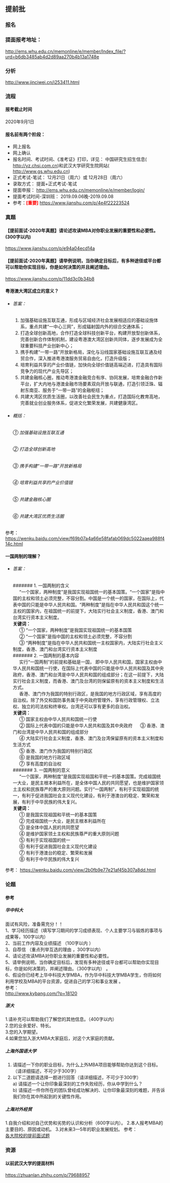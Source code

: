 ## 提前批
### 报名
### 提面报考地址：
http://ems.whu.edu.cn/memonline/e/member/Index_file/?urd=b6db3485ab4d2d89aa270b4b13a1748e

### 分析   
http://www.jinciwei.cn/i253411.html

### 流程
#### 报考截止时间
2020年9月1日
#### 报名前有两个阶段：
+ 网上报名
+ 网上确认
+ 报名时间、考试时间、《准考证》打印，详见：
中国研究生招生信息( http://yz.chsi.com.cn)和武汉大学研究生院网站( http://www.gs.whu.edu.cn)
+ 正式考试-笔试：
12月21日（周六）或 12月28日（周六）
+ 录取方式：
提面+正式考试-笔试
+ 提面申报：
http://ems.whu.edu.cn/memonline/e/member/login/
+ 提面考试时间-深圳班：
2019.09.06晚-2019.09.08
+ 参考：<b style="color:red;">[重要]</b> 
https://www.jianshu.com/p/4e4f22223524

### 真题
#### 【提前面试-2020年真题】请论述攻读MBA对你职业发展的重要性和必要性。(300字以内) 
https://www.jianshu.com/p/e94a04ecd14a
#### 【提前面试-2020年真题】请举例说明，当你确定目标后，有多种途径或平台都可以帮助你实现目标，你是如何决策的并且阐述理由。
https://www.jianshu.com/p/11dd3c0b34b8
#### 粤港澳大湾区成立的意义？
+ ###### 答案：
    1. 加强基础设施互联互通，形成与区域经济社会发展相适应的基础设施体
    系，重点共建“一中心三网”，形成辐射国内外的综合交通体系；
    2. 打造全球创新高地，合作打造全球科技创新平台，构建开放型创新体系，
    完善创新合作体制机制，建设粤港澳大湾区创新共同体，逐步发展成为全球重要科技产业创新中心； 
    3. 携手构建“一带一路”开放新格局，深化与沿线国家基础设施互联互通及经贸合作，深入推进粤港澳服务贸易自由化，打造升级版；
    4. 培育利益共享的产业价值链，加快向全球价值链高端迈进，打造具有国际竞争力的现代产业先导区； 
    5. 共建金融核心圈，推动粤港澳金融竞合有序、协同发展，培育金融合作新平台，扩大内地与港澳金融市场要素双向开放与联通，打造引领泛珠、辐射东南亚、服务于“一带一路”的金融枢纽； 
    6. 共建大湾区优质生活圈，以改善社会民生为重点，打造国际化教育高地，完善就业创业服务体系，促进文化繁荣发展，共建健康湾区。 
+ ###### 概括：      
    ###### <span style="border:1px solid black;border-radius: 50%;display:inline-block;width: 15px;height:15px;text-align: center;line-height: 15px;">1</span> 加强基础设施互联互通     
    ###### <span style="border:1px solid black;border-radius: 50%;display:inline-block;width: 15px;height:15px;text-align: center;line-height: 15px;">2</span> 打造全球创新高地    
    ###### <span style="border:1px solid black;border-radius: 50%;display:inline-block;width: 15px;height:15px;text-align: center;line-height: 15px;">3</span> 携手构建“一带一路”开放新格局     
    ###### <span style="border:1px solid black;border-radius: 50%;display:inline-block;width: 15px;height:15px;text-align: center;line-height: 15px;">4</span> 培育利益共享的产业价值链     
    ###### <span style="border:1px solid black;border-radius: 50%;display:inline-block;width: 15px;height:15px;text-align: center;line-height: 15px;">5</span> 共建金融核心圈     
    ###### <span style="border:1px solid black;border-radius: 50%;display:inline-block;width: 15px;height:15px;text-align: center;line-height: 15px;">6</span> 共建大湾区优质生活圈

参考：   
https://wenku.baidu.com/view/f69b07a4a66e58fafab069dc5022aaea988f414c.html
#### 一国两制的理解？
+ ###### 答案：    
    ####### 1. 一国两制的含义      
    <span style="display: inline-block;width:20px;">&nbsp;</span>“一个国家，两种制度”是我国实现祖国统一的基本国策。“一个国家”是指中国的主权和领土必须完整，不容分割。中国是一个统一的国家，在国际上，代表中国的只能是中华人民共和国。“两种制度”是指在中华人民共和国这个统一主权的国家内，在祖国统一的前提下，大陆实行社会主义制度，香港、澳门和台湾实行资本主义制度。   
    <b>关键词：</b>   
    <span style="display: inline-block;width:20px;">&nbsp;</span><span style="border:1px solid black;border-radius: 50%;display:inline-block;width: 15px;height:15px;text-align: center;line-height: 15px;">1</span> “一个国家，两种制度”是我国实现祖国统一的基本国策   
    <span style="display: inline-block;width:20px;">&nbsp;</span><span style="border:1px solid black;border-radius: 50%;display:inline-block;width: 15px;height:15px;text-align: center;line-height: 15px;">2</span> “一个国家”是指中国的主权和领土必须完整，不容分割   
    <span style="display: inline-block;width:20px;">&nbsp;</span><span style="border:1px solid black;border-radius: 50%;display:inline-block;width: 15px;height:15px;text-align: center;line-height: 15px;">3</span> “两种制度”是指在中华人民共和国统一主权国家内，大陆实行社会主义制度，香港、澳门和台湾实行资本主义制度   
    ####### 2. 一国两制的基本内容     
    <span style="display: inline-block;width:20px;">&nbsp;</span>实行“一国两制”的前提和基础是一国， 即中华人民共和国，国家主权由中华人民共和国统一行使，在国际上代表中国的只能是中华人民共和国及其中央政府，香港、澳门和台湾是中华人民共和国的组成部分；在这一前提下，大陆实行社会主义制度，而香港、澳门及台湾的则保留原有的资本主义制度和生活方式。    
    <span style="display: inline-block;width:20px;">&nbsp;</span>香港、澳门作为我国的特别行政区，是我国的地方行政区域，享有高度的自治权。除了外交和国防事务属于中央政府管理外，享有行政管理权、立法权、独立的司法权和终审权。台湾还可以享有更多的自治权。   
    <b>关键词：</b>   
    <span style="display: inline-block;width:20px;">&nbsp;</span><span style="border:1px solid black;border-radius: 50%;display:inline-block;width: 15px;height:15px;text-align: center;line-height: 15px;">1</span> 国家主权由中华人民共和国统一行使      
    <span style="display: inline-block;width:20px;">&nbsp;</span><span style="border:1px solid black;border-radius: 50%;display:inline-block;width: 15px;height:15px;text-align: center;line-height: 15px;">2</span> 国际上代表中国的只能是中华人民共和国及其中央政府
    <span style="display: inline-block;width:20px;">&nbsp;</span><span style="border:1px solid black;border-radius: 50%;display:inline-block;width: 15px;height:15px;text-align: center;line-height: 15px;">3</span> 香港、澳门和台湾是中华人民共和国的组成部分      
    <span style="display: inline-block;width:20px;">&nbsp;</span><span style="border:1px solid black;border-radius: 50%;display:inline-block;width: 15px;height:15px;text-align: center;line-height: 15px;">4</span> 大陆实行社会主义制度，香港、澳门及台湾保留原有的资本主义制度和生活方式    
    <span style="display: inline-block;width:20px;">&nbsp;</span><span style="border:1px solid black;border-radius: 50%;display:inline-block;width: 15px;height:15px;text-align: center;line-height: 15px;">5</span> 香港、澳门作为我国的特别行政区    
    <span style="display: inline-block;width:20px;">&nbsp;</span><span style="border:1px solid black;border-radius: 50%;display:inline-block;width: 15px;height:15px;text-align: center;line-height: 15px;">6</span> 是我国的地方行政区域    
    <span style="display: inline-block;width:20px;">&nbsp;</span><span style="border:1px solid black;border-radius: 50%;display:inline-block;width: 15px;height:15px;text-align: center;line-height: 15px;">7</span> 享有高度的自治权     
    ####### 3. 一国两制的意义   
    <span style="display: inline-block;width:20px;">&nbsp;</span>“一个国家，两种制度”是我国实现祖国和平统一的基本国策。完成祖国统一大业，是民主根本利益所在，是全体中国人民的共同愿望，也是维护国家领土主权和民族尊严的重大原则问题。实行“一国两制”，有利于实现祖国的统一，有利于促进我国社会主义现代化建设，有利于港澳台的稳定、繁荣和发展，有利于中华民族的伟大复兴。    
    <b>关键词：</b>   
    <span style="display: inline-block;width:20px;">&nbsp;</span><span style="border:1px solid black;border-radius: 50%;display:inline-block;width: 15px;height:15px;text-align: center;line-height: 15px;">1</span> 是我国实现祖国和平统一的基本国策      
    <span style="display: inline-block;width:20px;">&nbsp;</span><span style="border:1px solid black;border-radius: 50%;display:inline-block;width: 15px;height:15px;text-align: center;line-height: 15px;">2</span> 完成祖国统一大业，是民主根本利益所在     
    <span style="display: inline-block;width:20px;">&nbsp;</span><span style="border:1px solid black;border-radius: 50%;display:inline-block;width: 15px;height:15px;text-align: center;line-height: 15px;">3</span> 是全体中国人民的共同愿望    
    <span style="display: inline-block;width:20px;">&nbsp;</span><span style="border:1px solid black;border-radius: 50%;display:inline-block;width: 15px;height:15px;text-align: center;line-height: 15px;">4</span> 是维护国家领土主权和民族尊严的重大原则问题     
    <span style="display: inline-block;width:20px;">&nbsp;</span><span style="border:1px solid black;border-radius: 50%;display:inline-block;width: 15px;height:15px;text-align: center;line-height: 15px;">5</span> 有利于实现祖国的统一    
    <span style="display: inline-block;width:20px;">&nbsp;</span><span style="border:1px solid black;border-radius: 50%;display:inline-block;width: 15px;height:15px;text-align: center;line-height: 15px;">6</span> 有利于促进我国社会主义现代化建设    
    <span style="display: inline-block;width:20px;">&nbsp;</span><span style="border:1px solid black;border-radius: 50%;display:inline-block;width: 15px;height:15px;text-align: center;line-height: 15px;">7</span> 有利于港澳台的稳定、繁荣和发展    
    <span style="display: inline-block;width:20px;">&nbsp;</span><span style="border:1px solid black;border-radius: 50%;display:inline-block;width: 15px;height:15px;text-align: center;line-height: 15px;">8</span> 有利于中华民族的伟大复兴    

参考：
https://wenku.baidu.com/view/2b0fb9e77e21af45b307a8dd.html

### 论题
#### 参考
##### 华中科大
面试有风险，准备需充分！！   
1、学习经历描述（填写学习期间的学习成绩表现、个人主要学习与锻炼的事项与成果等，100字以内）  
2、当前工作内容及业绩描述 （100字以内 ）   
3、自荐信 （重点列举互选的理由 ，300字以内）   
4、请论述攻读MBA对你职业发展的重要性和必要性。   
5、请举例说明，当你确定目标后，发现有多种途径或平台都可以帮助你实现目标，你是如何决策的，并阐述理由。（300字以内） 。   
6、假设你已经考上华中科技大学MBA，作为华中科技大学MBA学生，你将如何利用学校及MBA的平台资源，促进自己的学习和事业发展 。   
参考：   
http://www.kybang.com/?p=18120
##### 浙大   
1.请补充可以帮助我们了解您的其他信息。（400字以内）    
2.您的业余爱好、特长。   
3.您的入学期望。   
4.如果您加入浙大MBA大家庭后，对这个大家庭的贡献。
##### 上海外国语大学   
1. 请描述一下你的职业目标，为什么上外MBA项目能够帮助你达到这个目标。（请详细描述，不可少于300字）    
2. 以下二道题请选择一题进行回答（请详细描述，不可少于300字）    
a) 请描述一个让你印象最深刻的工作失败经历，你从中学到什么？    
b) 请描述一件你所在的团队曾经成功解决的、让你印象最深刻的难题，并告诉我们你在其中所起到的关键性作用。    
##### 上海对外经贸   
1.自我介绍和对自己优势和劣势的认识和分析（600字以内）。
2.本人报考MBA的主要目的、原因或动机。
3.对未来3—5年的职业发展规划。
参考：   
[各大院校的提前面试题](http://www.mbaschool.com.cn/html/tqms/24858.html)

### 资源
#### 以前武汉大学的提面材料
https://zhuanlan.zhihu.com/p/79688957